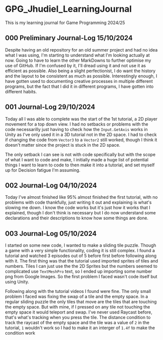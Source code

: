 # GPG_Jhudiel_LearningJournal
This is my learning journal for Game Programming 2024/25 
## 000 Preliminary Journal-Log 15/10/2024
Despite having an old repository for an old summer project and had no idea what I was using, I'm starting to understand what I'm looking actually at now. Going to have to learn the other MarkDowns to further optimise my use of GitHub. If I'm confused by it, I'll dread using it and not use it as efficient as possible. Also being a slight perfectionist, I do want the history and the layout to be consistent as much as possible. 
Interestingly enough, I have gotten used to documenting creative processes in multiple different programs, but the fact that I did it in different programs, I have gotten into different habits. 
## 001 Journal-Log 29/10/2024
Today all I was able to complete was the start of the 1st tutorial, a 2D player movement for a top down view. I had no setbacks or problems with the code necessarilly just having to check how the `Input.GetAxis` works in Unity as I've only used it in a 3D tutorial not in the 2D space. I had to check if changing the code from `Vector3` to a `Vector2` still worked, though I think it doesn't matter since the project is stuck in the 2D space. 

The only setback I can see is not with code specifically but with the scope of what I want to code and make, I initially made a huge list of potential things I want to learn to code to then make it into a tutorial, and set myself up for Decision fatigue I'm assuming.
## 002 Journal-Log 04/10/2024
Today I've almost finished like 95% almost finished the first tutorial, with no problems with code thankfully, just writing it out and explaining is what's slowing me down. I know the code works but it's just how it works that I explained, though I don't think is necessary but I do now understand some declarations and their descriptions to know how some things are done.
## 003 Journal-Log 05/10/2024
I started on some new code, I wanted to make a sliding tile puzzle. Though a game with a very simple functionality, coding it is still complex. I found a tutorial and watched 3 episodes out of 5 before first before following along with it. The first thing was that the tutorial used imported sprites of tiles and numbers. Tiles I can just use the the 2D Sprites but the numbers seemed to complicated use `TextMeshPro` text, so I ended up importing some number png from Google Images. So the first problem I faced wasn't code itself but using Unity.

Following along with the tutorial videos I found were fine. The only small problem I faced was fixing the swap of a tile and the empty space. In a regular sliding puzzle the only tiles that move are the tiles that are touching the empty space. But with mine, if I pressed on any tile not touching the empty space it would teleport and swap. I've never used Raycast before, that's what's tracking when you press the tile. The distance condition to track the raycast of the empty space and the tile was a value of `2` in the tutorial, `1` wouldn't work so I had to make it an interger of `1.4f` to make the condition work
